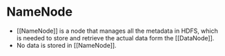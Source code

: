 # NameNode
- [[NameNode]] is a node that manages all the metadata in HDFS, which is needed to store and retrieve the actual data form the [[DataNode]].
- No data is stored in [[NameNode]].